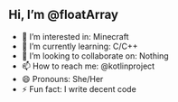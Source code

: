 ## Hi, I’m @floatArray
- 👀 I’m interested in: Minecraft
- 🌱 I’m currently learning: C/C++
- 💞️ I’m looking to collaborate on: Nothing
- 📫 How to reach me: @kotlinproject
- 😄 Pronouns: She/Her
- ⚡ Fun fact: I write decent code
<!--
**floatArray/floatArray** is a ✨ _special_ ✨ repository because its `README.md` (this file) appears on your GitHub profile.
-->
